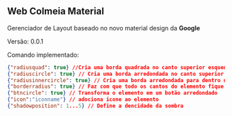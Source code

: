 ## 	Web Colmeia Material

Gerenciador de Layout baseado no novo material design da **Google**

Versão: 0.0.1

Comando implementado:

```json
{"radiusquad": true} //Cria uma borda quadrada no canto superior esquendo do elemento.
{"radiuscircle": true} // Cria uma borda arredondada no canto superior esquerdo do elemento.
{"radiusinnercircle": true} // Cria uma borda arredondada para dentro no canto superior esquerdo do elemento.
{"borderradius": true} // Faz com que todo os cantos do elemento fique com uma borda arredondada.
{"btncircle": true} // Transforma o elemento em um botão arredondado
{"icon":"iconname"} // adociona icone ao elemento
{"shadowposition": 1...5} // Define a dencidade da sombra
```

